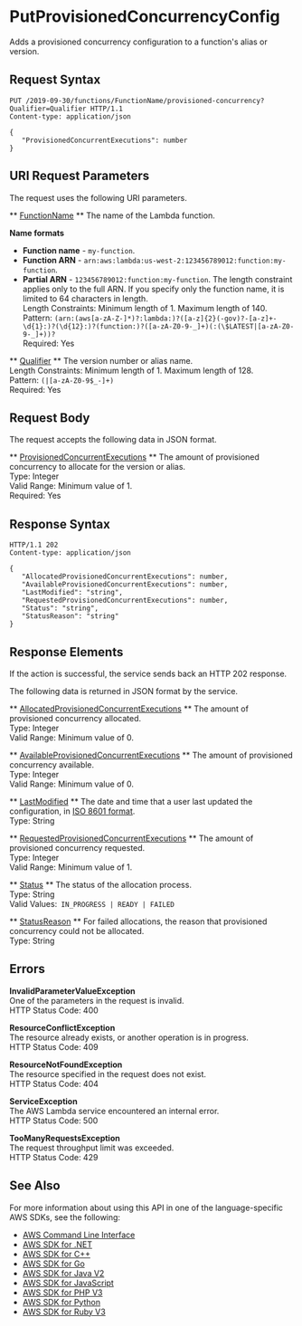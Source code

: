 # PutProvisionedConcurrencyConfig<a name="API_PutProvisionedConcurrencyConfig"></a>

Adds a provisioned concurrency configuration to a function's alias or version\.

## Request Syntax<a name="API_PutProvisionedConcurrencyConfig_RequestSyntax"></a>

```
PUT /2019-09-30/functions/FunctionName/provisioned-concurrency?Qualifier=Qualifier HTTP/1.1
Content-type: application/json

{
   "ProvisionedConcurrentExecutions": number
}
```

## URI Request Parameters<a name="API_PutProvisionedConcurrencyConfig_RequestParameters"></a>

The request uses the following URI parameters\.

 ** [FunctionName](#API_PutProvisionedConcurrencyConfig_RequestSyntax) **   <a name="SSS-PutProvisionedConcurrencyConfig-request-FunctionName"></a>
The name of the Lambda function\.  

**Name formats**
+  **Function name** \- `my-function`\.
+  **Function ARN** \- `arn:aws:lambda:us-west-2:123456789012:function:my-function`\.
+  **Partial ARN** \- `123456789012:function:my-function`\.
The length constraint applies only to the full ARN\. If you specify only the function name, it is limited to 64 characters in length\.  
Length Constraints: Minimum length of 1\. Maximum length of 140\.  
Pattern: `(arn:(aws[a-zA-Z-]*)?:lambda:)?([a-z]{2}(-gov)?-[a-z]+-\d{1}:)?(\d{12}:)?(function:)?([a-zA-Z0-9-_]+)(:(\$LATEST|[a-zA-Z0-9-_]+))?`   
Required: Yes

 ** [Qualifier](#API_PutProvisionedConcurrencyConfig_RequestSyntax) **   <a name="SSS-PutProvisionedConcurrencyConfig-request-Qualifier"></a>
The version number or alias name\.  
Length Constraints: Minimum length of 1\. Maximum length of 128\.  
Pattern: `(|[a-zA-Z0-9$_-]+)`   
Required: Yes

## Request Body<a name="API_PutProvisionedConcurrencyConfig_RequestBody"></a>

The request accepts the following data in JSON format\.

 ** [ProvisionedConcurrentExecutions](#API_PutProvisionedConcurrencyConfig_RequestSyntax) **   <a name="SSS-PutProvisionedConcurrencyConfig-request-ProvisionedConcurrentExecutions"></a>
The amount of provisioned concurrency to allocate for the version or alias\.  
Type: Integer  
Valid Range: Minimum value of 1\.  
Required: Yes

## Response Syntax<a name="API_PutProvisionedConcurrencyConfig_ResponseSyntax"></a>

```
HTTP/1.1 202
Content-type: application/json

{
   "AllocatedProvisionedConcurrentExecutions": number,
   "AvailableProvisionedConcurrentExecutions": number,
   "LastModified": "string",
   "RequestedProvisionedConcurrentExecutions": number,
   "Status": "string",
   "StatusReason": "string"
}
```

## Response Elements<a name="API_PutProvisionedConcurrencyConfig_ResponseElements"></a>

If the action is successful, the service sends back an HTTP 202 response\.

The following data is returned in JSON format by the service\.

 ** [AllocatedProvisionedConcurrentExecutions](#API_PutProvisionedConcurrencyConfig_ResponseSyntax) **   <a name="SSS-PutProvisionedConcurrencyConfig-response-AllocatedProvisionedConcurrentExecutions"></a>
The amount of provisioned concurrency allocated\.  
Type: Integer  
Valid Range: Minimum value of 0\.

 ** [AvailableProvisionedConcurrentExecutions](#API_PutProvisionedConcurrencyConfig_ResponseSyntax) **   <a name="SSS-PutProvisionedConcurrencyConfig-response-AvailableProvisionedConcurrentExecutions"></a>
The amount of provisioned concurrency available\.  
Type: Integer  
Valid Range: Minimum value of 0\.

 ** [LastModified](#API_PutProvisionedConcurrencyConfig_ResponseSyntax) **   <a name="SSS-PutProvisionedConcurrencyConfig-response-LastModified"></a>
The date and time that a user last updated the configuration, in [ISO 8601 format](https://www.iso.org/iso-8601-date-and-time-format.html)\.  
Type: String

 ** [RequestedProvisionedConcurrentExecutions](#API_PutProvisionedConcurrencyConfig_ResponseSyntax) **   <a name="SSS-PutProvisionedConcurrencyConfig-response-RequestedProvisionedConcurrentExecutions"></a>
The amount of provisioned concurrency requested\.  
Type: Integer  
Valid Range: Minimum value of 1\.

 ** [Status](#API_PutProvisionedConcurrencyConfig_ResponseSyntax) **   <a name="SSS-PutProvisionedConcurrencyConfig-response-Status"></a>
The status of the allocation process\.  
Type: String  
Valid Values:` IN_PROGRESS | READY | FAILED` 

 ** [StatusReason](#API_PutProvisionedConcurrencyConfig_ResponseSyntax) **   <a name="SSS-PutProvisionedConcurrencyConfig-response-StatusReason"></a>
For failed allocations, the reason that provisioned concurrency could not be allocated\.  
Type: String

## Errors<a name="API_PutProvisionedConcurrencyConfig_Errors"></a>

 **InvalidParameterValueException**   
One of the parameters in the request is invalid\.  
HTTP Status Code: 400

 **ResourceConflictException**   
The resource already exists, or another operation is in progress\.  
HTTP Status Code: 409

 **ResourceNotFoundException**   
The resource specified in the request does not exist\.  
HTTP Status Code: 404

 **ServiceException**   
The AWS Lambda service encountered an internal error\.  
HTTP Status Code: 500

 **TooManyRequestsException**   
The request throughput limit was exceeded\.  
HTTP Status Code: 429

## See Also<a name="API_PutProvisionedConcurrencyConfig_SeeAlso"></a>

For more information about using this API in one of the language\-specific AWS SDKs, see the following:
+  [AWS Command Line Interface](https://docs.aws.amazon.com/goto/aws-cli/lambda-2015-03-31/PutProvisionedConcurrencyConfig) 
+  [AWS SDK for \.NET](https://docs.aws.amazon.com/goto/DotNetSDKV3/lambda-2015-03-31/PutProvisionedConcurrencyConfig) 
+  [AWS SDK for C\+\+](https://docs.aws.amazon.com/goto/SdkForCpp/lambda-2015-03-31/PutProvisionedConcurrencyConfig) 
+  [AWS SDK for Go](https://docs.aws.amazon.com/goto/SdkForGoV1/lambda-2015-03-31/PutProvisionedConcurrencyConfig) 
+  [AWS SDK for Java V2](https://docs.aws.amazon.com/goto/SdkForJavaV2/lambda-2015-03-31/PutProvisionedConcurrencyConfig) 
+  [AWS SDK for JavaScript](https://docs.aws.amazon.com/goto/AWSJavaScriptSDK/lambda-2015-03-31/PutProvisionedConcurrencyConfig) 
+  [AWS SDK for PHP V3](https://docs.aws.amazon.com/goto/SdkForPHPV3/lambda-2015-03-31/PutProvisionedConcurrencyConfig) 
+  [AWS SDK for Python](https://docs.aws.amazon.com/goto/boto3/lambda-2015-03-31/PutProvisionedConcurrencyConfig) 
+  [AWS SDK for Ruby V3](https://docs.aws.amazon.com/goto/SdkForRubyV3/lambda-2015-03-31/PutProvisionedConcurrencyConfig) 